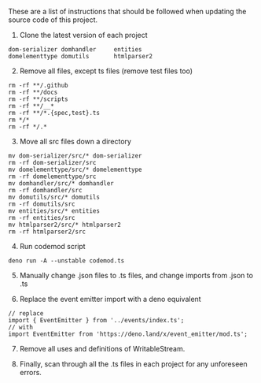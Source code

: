These are a list of instructions that should be followed when updating the
source code of this project.

1. Clone the latest version of each project

```
dom-serializer domhandler     entities
domelementtype domutils       htmlparser2
```

2. Remove all files, except ts files (remove test files too)

```
rm -rf **/.github
rm -rf **/docs
rm -rf **/scripts
rm -rf **/__*
rm -rf **/*.{spec,test}.ts
rm */*
rm -rf */.*
```

3. Move all src files down a directory

```
mv dom-serializer/src/* dom-serializer
rm -rf dom-serializer/src
mv domelementtype/src/* domelementtype
rm -rf domelementtype/src
mv domhandler/src/* domhandler
rm -rf domhandler/src
mv domutils/src/* domutils
rm -rf domutils/src
mv entities/src/* entities
rm -rf entities/src
mv htmlparser2/src/* htmlparser2
rm -rf htmlparser2/src
```

4. Run codemod script

```
deno run -A --unstable codemod.ts
```

5. Manually change .json files to .ts files, and change imports from .json to .ts

6. Replace the event emitter import with a deno equivalent

```
// replace
import { EventEmitter } from '../events/index.ts';
// with
import EventEmitter from 'https://deno.land/x/event_emitter/mod.ts';
```

7. Remove all uses and definitions of WritableStream.

8. Finally, scan through all the .ts files in each project for any unforeseen errors.
